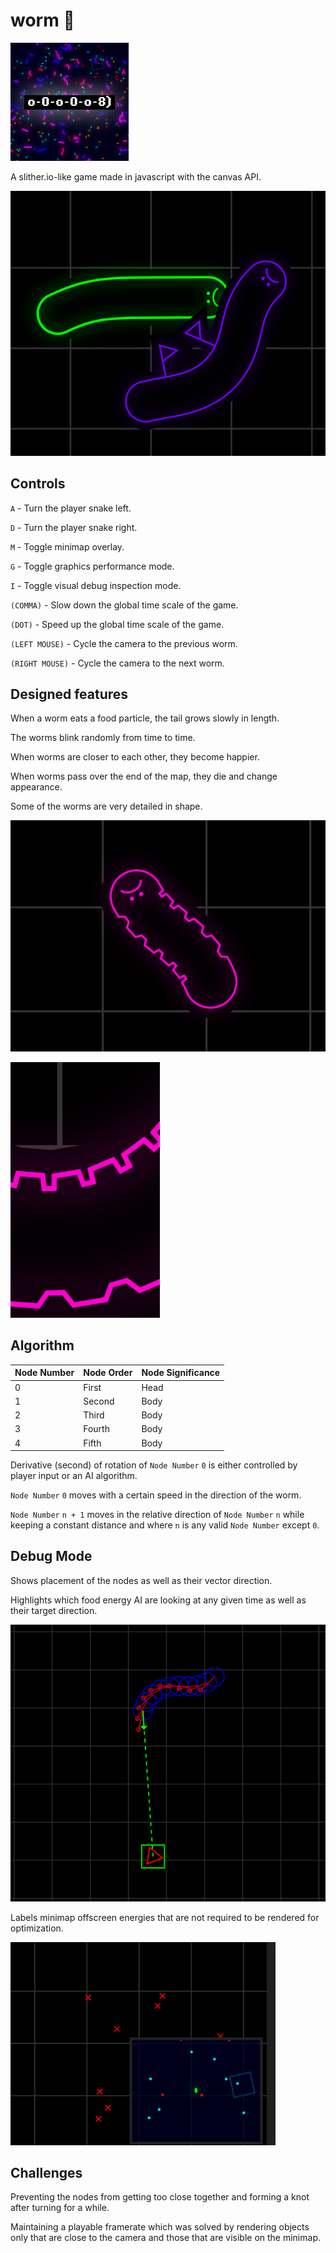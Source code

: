 # worm 🐍

![Wallpaper](wallpaper.png)

A slither.io-like game made in javascript with the canvas API.

![Screenshot 1](./screenshot1.png)

## Controls

`A` - Turn the player snake left.

`D` - Turn the player snake right.

`M` - Toggle minimap overlay.

`G` - Toggle graphics performance mode.

`I` - Toggle visual debug inspection mode.

`(COMMA)` - Slow down the global time scale of the game.

`(DOT)` - Speed up the global time scale of the game.

`(LEFT MOUSE)` - Cycle the camera to the previous worm.

`(RIGHT MOUSE)` - Cycle the camera to the next worm.

## Designed features

When a worm eats a food particle, the tail grows slowly in length.

The worms blink randomly from time to time.

When worms are closer to each other, they become happier.

When worms pass over the end of the map, they die and change appearance.

Some of the worms are very detailed in shape.

![Screenshot 2](./screenshot2.png)

![Screenshot 3](./screenshot3.png)

## Algorithm

| Node Number | Node Order | Node Significance |
| ----------- | ---------- | ----------------- |
| 0           | First      | Head              |
| 1           | Second     | Body              |
| 2           | Third      | Body              |
| 3           | Fourth     | Body              |
| 4           | Fifth      | Body              |

Derivative (second) of rotation of `Node Number` `0` is either controlled by player input or an AI algorithm.

`Node Number` `0` moves with a certain speed in the direction of the worm.

`Node Number` `n + 1` moves in the relative direction of `Node Number` `n` while keeping a constant distance and where `n` is any valid `Node Number` except `0`.

## Debug Mode

Shows placement of the nodes as well as their vector direction.

Highlights which food energy AI are looking at any given time as well as their target direction.

![Screenshot 4](./screenshot4.png)

Labels minimap offscreen energies that are not required to be rendered for optimization.

![Screenshot 5](./screenshot5.png)

## Challenges

Preventing the nodes from getting too close together and forming a knot after turning for a while.

Maintaining a playable framerate which was solved by rendering objects only that are close to the camera and those that are visible on the minimap.
